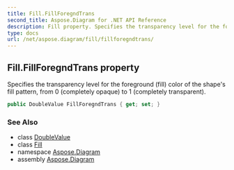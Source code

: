 ```yaml
---
title: Fill.FillForegndTrans
second_title: Aspose.Diagram for .NET API Reference
description: Fill property. Specifies the transparency level for the foreground fill color of the shapes fill pattern from 0 completely opaque to 1 completely transparent
type: docs
url: /net/aspose.diagram/fill/fillforegndtrans/
---
```

## Fill.FillForegndTrans property

Specifies the transparency level for the foreground (fill) color of the shape's fill pattern, from 0 (completely opaque) to 1 (completely transparent).

```csharp
public DoubleValue FillForegndTrans { get; set; }
```

### See Also

* class [DoubleValue](../../doublevalue/)
* class [Fill](../)
* namespace [Aspose.Diagram](../../fill/)
* assembly [Aspose.Diagram](../../../)


